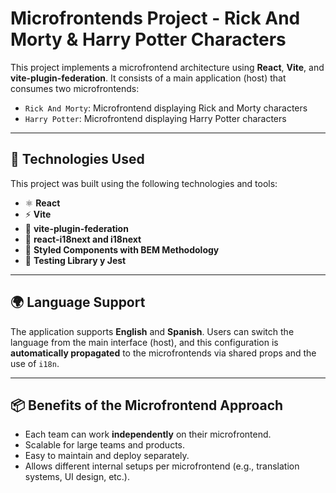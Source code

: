 # Microfrontends Project - Rick And Morty & Harry Potter Characters

This project implements a microfrontend architecture using **React**, **Vite**, and **vite-plugin-federation**. It consists of a main application (host) that consumes two microfrontends:

- `Rick And Morty`: Microfrontend displaying Rick and Morty characters
- `Harry Potter`: Microfrontend displaying Harry Potter characters

---

## 🧪 Technologies Used

This project was built using the following technologies and tools:

- ⚛️ **React**
- ⚡ **Vite**
- 🧩 **vite-plugin-federation**
- 🧠 **react-i18next and i18next**
- 💅 **Styled Components with BEM Methodology**
- 🧪 **Testing Library y Jest**

---

## 🌍 Language Support

The application supports **English** and **Spanish**.
Users can switch the language from the main interface (host), and this configuration is **automatically propagated** to the microfrontends via shared props and the use of `i18n`.

---

## 📦 Benefits of the Microfrontend Approach

- Each team can work **independently** on their microfrontend.
- Scalable for large teams and products.
- Easy to maintain and deploy separately.
- Allows different internal setups per microfrontend (e.g., translation systems, UI design, etc.).
